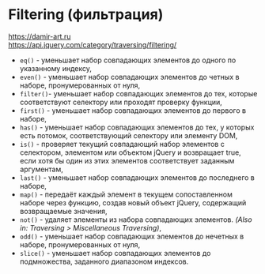 # Filtering (фильтрация)
https://damir-art.ru  
https://api.jquery.com/category/traversing/filtering/

- `eq()` - уменьшает набор совпадающих элементов до одного по указанному индексу,
- `even()` - уменьшает набор совпадающих элементов до четных в наборе, пронумерованных от нуля,
- `filter()`- уменьшает набор совпадающих элементов до тех, которые соответствуют селектору или проходят проверку функции,
- `first()` - уменьшает набор совпадающих элементов до первого в наборе,
- `has()` - уменьшает набор совпадающих элементов до тех, у которых есть потомок, соответствующий селектору или элементу DOM,
- `is()` - проверяет текущий совпадающий набор элементов с селектором, элементом или объектом jQuery и возвращает true, если хотя бы один из этих элементов соответствует заданным аргументам,
- `last()` - уменьшает набор совпадающих элементов до последнего в наборе,
- `map()` - передаёт каждый элемент в текущем сопоставленном наборе через функцию, создав новый объект jQuery, содержащий возвращаемые значения,
- `not()` - удаляет элементы из набора совпадающих элементов. *(Also in: Traversing > Miscellaneous Traversing)*,
- `odd()` - уменьшает набор совпадающих элементов до нечетных в наборе, пронумерованных от нуля,
- `slice()` - уменьшает набор совпадающих элементов до подмножества, заданного диапазоном индексов.

